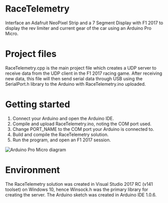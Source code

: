 # RaceTelemetry
Interface an Adafruit NeoPixel Strip and a 7 Segment Display with F1 2017 to display the rev limiter and current gear of the car using an Arduino Pro Micro.

# Project files
RaceTelemetry.cpp is the main project file which creates a UDP server to receive data from the UDP client in the F1 2017 racing game.
After receiving new data, this file will then send serial data through USB using the SerialPort.h library to the Arduino with RaceTelemetry.ino uploaded.

# Getting started
1.  Connect your Arduino and open the Arduino IDE.
2.  Compile and upload RaceTelemetry.ino, noting the COM port used.
3.  Change PORT_NAME to the COM port your Arduino is connected to.
4.  Build and compile the RaceTelemetry solution.
5.  Run the program, and open an F1 2017 session.

![Arduino Pro Micro diagram](arduino_diagram.jpeg)

# Environment
The RaceTelemetry solution was created in Visual Studio 2017 RC (v141 toolset) on Windows 10, hence Winsock.h was the primary library for creating the server.
The Arduino sketch was created in Arduino IDE 1.0.6.
